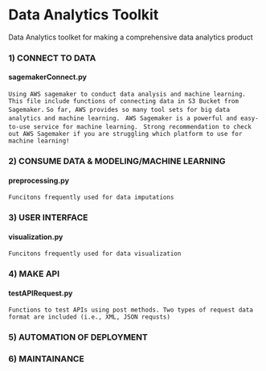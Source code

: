 # Data Analytics Toolkit
Data Analytics toolket for making a comprehensive data analytics product

### 1) CONNECT TO DATA
#### sagemakerConnect.py
`Using AWS sagemaker to conduct data analysis and machine learning.`
`This file include functions of connecting data in S3 Bucket from Sagemaker.`
`So far, AWS provides so many tool sets for big data analytics and machine learning. `
`AWS Sagemaker is a powerful and easy-to-use service for machine learning. `
`Strong recommendation to check out AWS Sagemaker if you are struggling which platform to use for machine learning! `

### 2) CONSUME DATA & MODELING/MACHINE LEARNING
#### preprocessing.py
`Funcitons frequently used for data imputations`


### 3) USER INTERFACE
#### visualization.py
`Funcitons frequently used for data visualization`


### 4) MAKE API
#### testAPIRequest.py
`Functions to test APIs using post methods.
Two types of request data format are included (i.e., XML, JSON requsts)`


### 5) AUTOMATION OF DEPLOYMENT



### 6) MAINTAINANCE 

